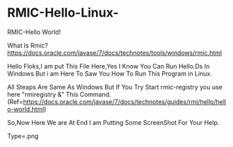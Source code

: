 # RMIC-Hello-Linux-
RMIC-Hello World!


What Is Rmic?
https://docs.oracle.com/javase/7/docs/technotes/tools/windows/rmic.html

Hello Floks,I am put This File Here,Yes I Know You Can Run Hello.Ds In Windows But i am Here To Saw You How To Run This Program in Linux.

All Steaps Are Same As Windows But If You Try Start rmic-registry you use here "rmiregistry &" This Command.
(Ref=https://docs.oracle.com/javase/7/docs/technotes/guides/rmi/hello/hello-world.html)

So,Now Here We are At End I am Putting Some ScreenShot For Your Help.

Type=.png
